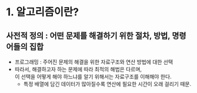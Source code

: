 # 1. 알고리즘이란?
   
## 사전적 정의 : 어떤 문제를 해결하기 위한 절차, 방법, 명령어들의 집합
- 프로그래밍 : 주어진 문제의 해결을 위한 자료구조와 연산 방법에 대한 선택 
- 따라서, 해결하고자 하는 문제에 따라 최적의 해법은 다르며, <br>
이 선택을 어떻게 해야 하느냐를 알기 위해서는 자료구조를 이해해야 한다.
  - 특정 배열에 담긴 데이터가 많아질수록 연산에 필요한 시간이 오래 걸리기 때문.